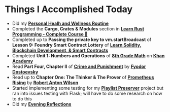 # Things I Accomplished Today

- Did my **[Personal Healh and Wellness Routine](../../routines/2024/personal-health-and-wellness-routine/personal-health-and-wellness-routine-2024-week-8)**
- Completed the **Cargo, Crates & Modules** section in **[Learn Rust Programming - Complete Course 🦀](https://www.youtube.com/watch?v=BpPEoZW5IiY)**
- Completed up to **Passing the private key to vm.startBroadcast** of **Lesson 9: Foundry Smart Contract Lottery** of **[Learn Solidity, Blockchain Development, & Smart Contracts](https://www.youtube.com/watch?v=umepbfKp5rI)**
- Completed **Unit 1: Numbers and Operations** of **[8th Grade Math](https://www.khanacademy.org/math/cc-eighth-grade-math)** on **[Khan Academy](https://www.khanacademy.org)**
- Read **Part Four, Chapter II** of **[Crime and Punishment](https://www.goodreads.com/book/show/7144.Crime_and_Punishment)** by **[Fyodor Dostoevsky](https://www.goodreads.com/author/show/3137322.Fyodor_Dostoevsky)**
- Read up to **Chapter One: The Thinker & The Prover** of **[Prometheus Rising](https://www.goodreads.com/book/show/28597.Prometheus_Rising)** by **[Robert Anton Wilson](https://www.goodreads.com/author/show/2918.Robert_Anton_Wilson)**
- Started implementing some testing for my **[Playlist Preserver](https://github.com/evorhard/Playlist-Preserver)** project but ran into issues testing with Flask; will have to do some research on how to do this
- Did my **[Evening Reflections](../../routines/evening-reflections.md)**
